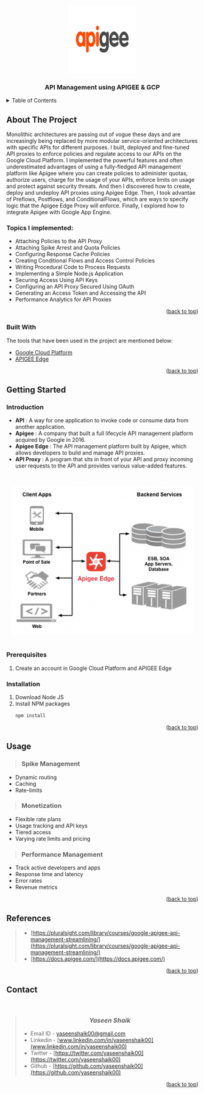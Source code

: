 <div id="top"></div>


<!-- PROJECT LOGO -->
<br />
<div align="center">
  <a>
    <img src="images/logo.svg" alt="Logo" width="180" height="180">
  </a>

  <div style="text-align: right"><h3 align="center">API Management using APIGEE & GCP</h3></div>

</div>



<!-- TABLE OF CONTENTS -->
<details>
  <summary>Table of Contents</summary>
  <ol>
    <li>
      <a href="#about-the-project">About The Project</a>
      <ul>
        <li><a href="#built-with">Built With</a></li>
      </ul>
    </li>
    <li>
      <a href="#getting-started">Getting Started</a>
      <ul>
        <li><a href="#prerequisites">Prerequisites</a></li>
        <li><a href="#installation">Installation</a></li>
      </ul>
    </li>
    <li><a href="#usage">Usage</a></li>
    <li><a href="#references">References</a></li>
    <li><a href="#contact">Contact</a></li>
  </ol>
</details>



<!-- ABOUT THE PROJECT -->
## About The Project

Monolithic architectures are passing out of vogue these days and are increasingly being replaced by more modular service-oriented architectures with specific APIs for different purposes. I built, deployed and fine-tuned API proxies to enforce policies and regulate access to our APIs on the Google Cloud Platform. I implemented the powerful features and often underestimated advantages of using a fully-fledged API management platform like Apigee where you can create policies to administer quotas, authorize users, charge for the usage of your APIs, enforce limits on usage and protect against security threats. And then I discovered how to create, deploy and undeploy API proxies using Apigee Edge. Then, I took advantae of Preflows, Postflows, and ConditionalFlows, which are ways to specify logic that the Apigee Edge Proxy will enforce. Finally, I explored how to integrate Apigee with Google App Engine. 

### Topics I implemented:
* Attaching Policies to the API Proxy
* Attaching Spike Arrest and Quota Policies
* Configuring Response Cache Policies
* Creating Conditional Flows and Access Control Policies
* Writing Procedural Code to Process Requests
* Implementing a Simple Node.js Application
* Securing Access Using API Keys
* Configuring an API Proxy Secured Using OAuth
* Generating an Access Token and Accessing the API
* Performance Analytics for API Proxies



<p align="right">(<a href="#top">back to top</a>)</p>



### Built With

The tools that have been used in the project are mentioned below:

* [Google Cloud Platform](https://cloud.google.com/)
* [APIGEE Edge](https://apigee.google.com/edge)

<p align="right">(<a href="#top">back to top</a>)</p>



<!-- GETTING STARTED -->
## Getting Started

### Introduction
- __API__ : A way for one application to invoke code or consume data from another application.
- __Apigee__ : A company that built a full lifecycle API management platform acquired by Google in 2016.
- __Apigee Edge__ : The API management platform built by Apigee, which allows developers to build and manage API proxies.
- __API Proxy__ : A program that sits in front of your API and proxy incoming user requests to the API and provides various value-added features.

<br><center> <img src="images/Architecture.png"> </center><br>


### Prerequisites

1. Create an account in Google Cloud Platform and APIGEE Edge

### Installation


1. Download Node JS
2. Install NPM packages
   ```sh
   npm install
   ```

<p align="right">(<a href="#top">back to top</a>)</p>



<!-- USAGE EXAMPLES -->
## Usage

> ### Spike Management
* Dynamic routing
* Caching
* Rate-limits

> ### Monetization
* Flexible rate plans
* Usage tracking and API keys
* Tiered access
* Varying rate limits and pricing

> ### Performance Management
* Track active developers and apps
* Response time and latency
* Error rates
* Revenue metrics



<p align="right">(<a href="#top">back to top</a>)</p>



<!-- Regerences -->
## References
> - [https://pluralsight.com/library/courses/google-apigee-api-management-streamlining/](https://pluralsight.com/library/courses/google-apigee-api-management-streamlining/)
> - [https://docs.apigee.com/](https://docs.apigee.com/)

<p align="right">(<a href="#top">back to top</a>)</p>



<!-- CONTACT -->
## Contact
<br/>

> ### <center> __*Yaseen Shaik*__ </center>
>
> - Email ID  - yaseenshaik00@gmail.com
> - Linkedin  - [www.linkedin.com/in/yaseenshaik00](www.linkedin.com/in/yaseenshaik00)
> - Twitter   - [https://twitter.com/yaseenshaik00](https://twitter.com/yaseenshaik00)
> - Github    - [https://github.com/yaseenshaik00](https://github.com/yaseenshaik00)
>  



<p align="right">(<a href="#top">back to top</a>)</p>
